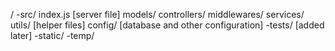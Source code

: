 /
    -src/
        index.js  [server file]
        models/
        controllers/
        middlewares/
        services/
        utils/  [helper files]
        config/  [database and other configuration]
    -tests/ [added later]
    -static/
    -temp/  